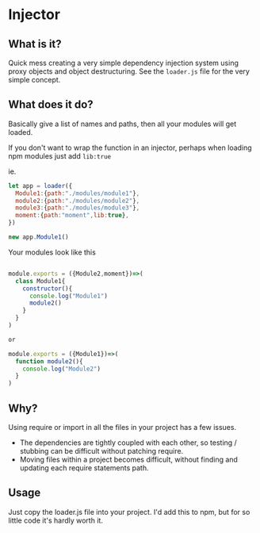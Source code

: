 # Injector


## What is it?

Quick mess creating a very simple dependency injection system using proxy objects and object destructuring. See the `loader.js` file for the very simple concept. 

## What does it do?

Basically give a list of names and paths, then all your modules will get loaded. 

If you don't want to wrap the function in an injector, perhaps when loading npm modules just add `lib:true`

ie.
```javascript
let app = loader({
  Module1:{path:"./modules/module1"},
  module2:{path:"./modules/module2"},
  module3:{path:"./modules/module3"},
  moment:{path:"moment",lib:true},
})

new app.Module1()
```

Your modules look like this

```javascript

module.exports = ({Module2,moment})=>(
  class Module1{
    constructor(){
      console.log("Module1")
      module2()
    }
  }
)

or 

module.exports = ({Module1})=>(
  function module2(){
    console.log("Module2")
  }
)

```

## Why?

Using require or import in all the files in your project has a few issues.

* The dependencies are tightly coupled with each other, so testing / stubbing can be difficult without patching require.
* Moving files within a project becomes difficult, without finding and updating each require statements path.

## Usage

Just copy the loader.js file into your project. I'd add this to npm, but for so little code it's hardly worth it.